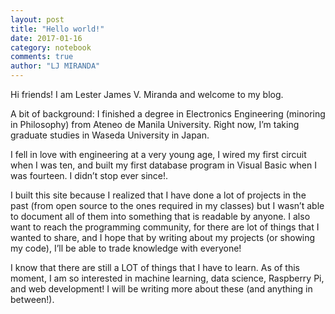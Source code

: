 ```yaml
---
layout: post
title: "Hello world!"
date: 2017-01-16
category: notebook
comments: true
author: "LJ MIRANDA"
---
```


Hi friends! I am Lester James V. Miranda and welcome to my blog.

A bit of background: I finished a degree in Electronics Engineering (minoring
in Philosophy) from Ateneo de Manila University. Right now, I’m taking
graduate studies in Waseda University in Japan.

I fell in love with engineering at a very young age, I wired my first circuit
when I was ten, and built my first database program in Visual Basic when I was
fourteen. I didn’t stop ever since!. 

I built this site because I realized that I have done a lot of projects in
the past (from open source to the ones required in my classes) but I wasn’t
able to document all of them into something that is readable by anyone. I
also want to reach the programming community, for there are lot of things
that I wanted to share, and I hope that by writing about my projects (or
showing my code), I’ll be able to trade knowledge with everyone!

I know that there are still a LOT of things that I have to learn. As of this
moment, I am so interested in machine learning, data science, Raspberry Pi,
and web development! I will be writing more about these (and anything in
between!).
